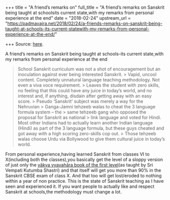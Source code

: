 +++
title = "A friend’s remarks on"
full_title = "A friend’s remarks on Sanskrit being taught at schoolsits current state,with my remarks from personal experience at the end"
date = "2018-02-24"
upstream_url = "https://padmavajra.net/2018/02/24/a-friends-remarks-on-sanskrit-being-taught-at-schools-its-current-statewith-my-remarks-from-personal-experience-at-the-end/"

+++
Source: [here](https://padmavajra.net/2018/02/24/a-friends-remarks-on-sanskrit-being-taught-at-schools-its-current-statewith-my-remarks-from-personal-experience-at-the-end/).

A friend’s remarks on Sanskrit being taught at schools-its current state,with my remarks from personal experience at the end

> School Sanskrit curriculum was not a shot of encouragement but an inoculation against ever being interested Sanskrit. >
> Vapid, uncool content. Completely unnatural language teaching methodology. Not even a viva voce requirement. >
> Leaves the student with zero skills, no feeling that this could have any juice in today’s world, and no interest and, if anything, disdain after getting away with an easy score. >
> Pseudo ‘Sanskrit’ subject was merely a way for the Nehruvian > Ganga-Jamni tehzeeb walas to cheat the 3 language formula system – the > same tehzeeb gang who opposed the proposal for Sanskrit as national > link language and voted for Hindi. Most other Indians had to actually learn another Indian language (Hindi) as part of the 3 language formula, but these guys cheated and got away with a high scoring zero-skills cop out. >
> Those tehzeeb walas choose Urdu via Bollywood to give them cultural juice in today’s world.

From personal experience,having learned Sanskrit from classes VI to X(including both the classes),you basically get the level of a sloppy version of just only the [vākya vyavahāra book of the first level](http://www.navelgazing.net/2013/11/sanskrit-svadhyaya-teach-yourself.html)(as taught by Sri Vempati Kutumba Shastri) and that itself will get you more than 90% in the Sanskrit CBSE exam of class X. And that too will get lost/eroded to nothing within a year of non practice. This is the state of Sanskrit teaching as I have seen and experienced it. If you want people to actually like and respect Sanskrit at schools,the methodology must change a lot.
